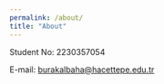 ```yaml
---
permalink: /about/
title: "About"
---
```


Student No: 2230357054

E-mail: burakalbaha@hacettepe.edu.tr
